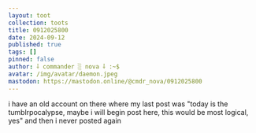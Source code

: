 ```yaml
---
layout: toot
collection: toots
title: 0912025800
date: 2024-09-12
published: true
tags: []
pinned: false
author: ⸸ commander ░ nova ⸸ :~$
avatar: /img/avatar/daemon.jpeg
mastodon: https://mastodon.online/@cmdr_nova/0912025800
---
```


i have an old account on there where my last post was "today is the tumblrpocalypse, maybe i will begin post here, this would be most logical, yes" and then i never posted again
